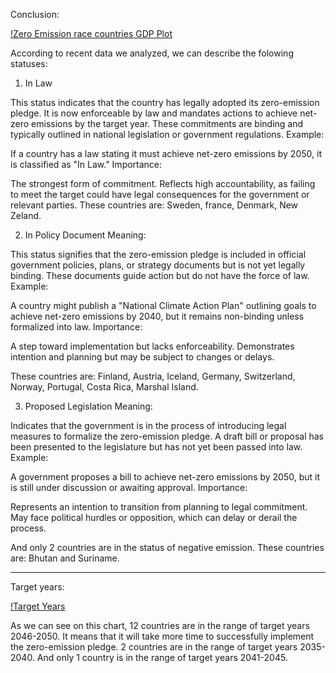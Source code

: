Conclusion:

[!Zero Emission race countries GDP Plot](images/gdp_countries.png)

According to recent data we analyzed, we can describe the folowing statuses:

1. In Law

This status indicates that the country has legally adopted its zero-emission pledge.
It is now enforceable by law and mandates actions to achieve net-zero emissions by the target year.
These commitments are binding and typically outlined in national legislation or government regulations.
Example:

If a country has a law stating it must achieve net-zero emissions by 2050, it is classified as "In Law."
Importance:

The strongest form of commitment.
Reflects high accountability, as failing to meet the target could have legal consequences for the government or relevant parties.
These countries are: Sweden, france, Denmark, New Zeland.

2. In Policy Document
Meaning:

This status signifies that the zero-emission pledge is included in official government policies, plans, or strategy documents but is not yet legally binding.
These documents guide action but do not have the force of law.
Example:

A country might publish a "National Climate Action Plan" outlining goals to achieve net-zero emissions by 2040, but it remains non-binding unless formalized into law.
Importance:

A step toward implementation but lacks enforceability.
Demonstrates intention and planning but may be subject to changes or delays.

These countries are: Finland, Austria, Iceland, Germany, Switzerland, Norway, Portugal, Costa Rica, Marshal Island.

3. Proposed Legislation
Meaning:

Indicates that the government is in the process of introducing legal measures to formalize the zero-emission pledge.
A draft bill or proposal has been presented to the legislature but has not yet been passed into law.
Example:

A government proposes a bill to achieve net-zero emissions by 2050, but it is still under discussion or awaiting approval.
Importance:

Represents an intention to transition from planning to legal commitment.
May face political hurdles or opposition, which can delay or derail the process.

And only 2 countries are in the status of negative emission. These countries are: Bhutan and Suriname.

__________________________________________________________________________________________________________________


Target years:

[!Target Years](images/target_years.png)

As we can see on this chart, 12 countries are in the range of target years 2046-2050. It means that it will take more time to successfully implement the zero-emission pledge.
2 countries are in the range of target years 2035-2040.
And only 1 country is in the range of target years 2041-2045.
